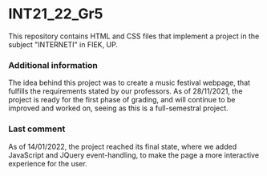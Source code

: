 # INT21_22_Gr5
This repository contains HTML and CSS files that implement a project in the subject "INTERNETI" in FIEK, UP.

### Additional information
The idea behind this project was to create a music festival webpage, that fulfills the requirements stated by our professors. 
As of 28/11/2021, the project is ready for the first phase of grading, and will continue to be improved and worked on, seeing as this is a full-semestral project.

### Last comment
As of 14/01/2022, the project reached its final state, where we added JavaScript and JQuery event-handling, to make the page a more interactive experience for the user.
